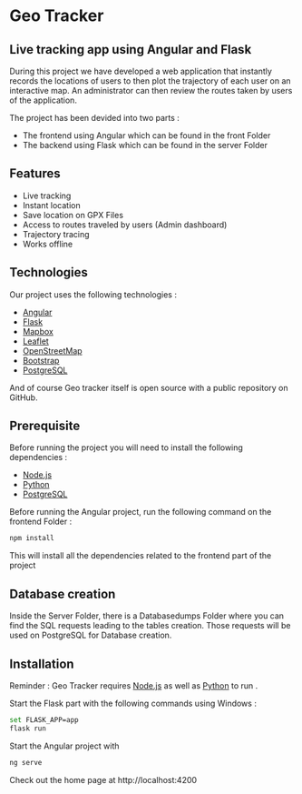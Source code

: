 # Geo Tracker
## Live tracking app using Angular and Flask

During this project we have developed a web application that instantly records the locations of users to then plot the trajectory of each user on an interactive map. An administrator can then review the routes taken by users of the application.

The project has been devided into two parts :
- The frontend using Angular which can be found in the front Folder
- The backend using Flask which can be found in the server Folder

## Features

- Live tracking
- Instant location
- Save location on GPX Files
- Access to routes traveled by users (Admin dashboard)
- Trajectory tracing
- Works offline

## Technologies

Our project uses the following technologies : 

- [Angular](https://angular.io/)
- [Flask](https://flask.palletsprojects.com/en/2.0.x/)
- [Mapbox](https://www.mapbox.com/)
- [Leaflet](https://leafletjs.com/)
- [OpenStreetMap](https://www.openstreetmap.org/)
- [Bootstrap](https://getbootstrap.com/)
- [PostgreSQL](https://www.postgresql.org/)


And of course Geo tracker itself is open source with a public repository on GitHub.
## Prerequisite
Before running the project you will need to install the following dependencies :
- [Node.js](https://nodejs.org/) 
- [Python](https://www.anaconda.com/)
- [PostgreSQL](https://www.postgresql.org/)

Before running the Angular project, run the following command on the frontend Folder :
```sh
npm install
```
This will install all the dependencies related to the frontend part of the project

## Database creation
Inside the Server Folder, there is a Databasedumps Folder where you can find the SQL requests leading to the tables creation.
Those requests will be used on PostgreSQL for Database creation.

## Installation

Reminder : Geo Tracker requires [Node.js](https://nodejs.org/) as well as [Python](https://www.anaconda.com/) to run .

Start the Flask part with the following commands using Windows :

```sh
set FLASK_APP=app
flask run
```
Start the Angular project with

```sh
ng serve
```
Check out the home page at http://localhost:4200

